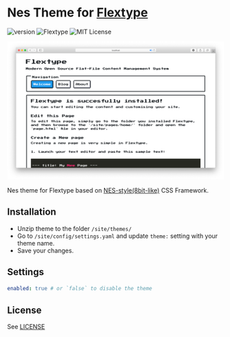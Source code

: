 # Nes Theme for [Flextype](http://flextype.org/)
![version](https://img.shields.io/badge/version-1.0.0-brightgreen.svg?style=flat-square)
![Flextype](https://img.shields.io/badge/Flextype-0.7.4-green.svg?style=flat-square)
![MIT License](https://img.shields.io/badge/license-MIT-blue.svg?style=flat-square)

![MIT License](nes.png)

Nes theme for Flextype based on [NES-style(8bit-like)](https://nostalgic-css.github.io/NES.css/) CSS Framework.

## Installation
* Unzip theme to the folder `/site/themes/`
* Go to `/site/config/settings.yaml` and update `theme:` setting with your theme name.
* Save your changes.

## Settings

```yaml
enabled: true # or `false` to disable the theme
```

## License
See [LICENSE](https://github.com/flextype-themes/nes/blob/master/LICENSE)
